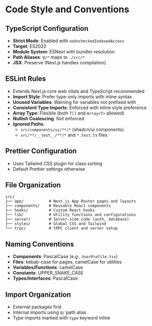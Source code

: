 # Code Style and Conventions

## TypeScript Configuration
- **Strict Mode**: Enabled with `noUncheckedIndexedAccess`
- **Target**: ES2022
- **Module System**: ESNext with bundler resolution
- **Path Aliases**: `@/*` maps to `./src/*`
- **JSX**: Preserve (Next.js handles compilation)

## ESLint Rules
- Extends Next.js core web vitals and TypeScript recommended
- **Import Style**: Prefer type-only imports with inline syntax
- **Unused Variables**: Warning for variables not prefixed with `_`
- **Consistent Type Imports**: Enforced with inline style preference
- **Array Type**: Flexible (both `T[]` and `Array<T>` allowed)
- **Nullish Coalescing**: Not enforced
- **Ignored Paths**: 
  - `src/components/ui/**/*` (shadcn/ui components)
  - `src/**/__test__/**/*` and `*.test.ts` files

## Prettier Configuration
- Uses Tailwind CSS plugin for class sorting
- Default Prettier settings otherwise

## File Organization
```
src/
├── app/           # Next.js App Router pages and layouts
├── components/    # Reusable React components
├── hooks/         # Custom React hooks
├── lib/           # Utility functions and configurations
├── server/        # Server-side code (auth, database)
├── styles/        # Global CSS and Tailwind
└── trpc/          # tRPC client and server setup
```

## Naming Conventions
- **Components**: PascalCase (e.g., `UserProfile.tsx`)
- **Files**: kebab-case for pages, camelCase for utilities
- **Variables/Functions**: camelCase
- **Constants**: UPPER_SNAKE_CASE
- **Types/Interfaces**: PascalCase

## Import Organization
- External packages first
- Internal imports using `@/` path alias
- Type imports marked with `type` keyword inline